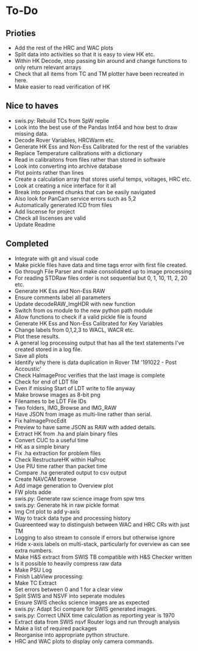 # To-Do

## Prioties

* Add the rest of the HRC and WAC plots
* Split data into activities so that it is easy to view HK etc.
* Within HK Decode, stop passing bin around and change functions to only return relevant arrays
* Check that all items from TC and TM plotter have been recreated in here.
* Make easier to read verification of HK

## Nice to haves

* swis.py: Rebuild TCs from SpW replie
* Look into the best use of the Pandas Int64 and how best to draw missing data.
* Decode Rover Variables, HRCWarm etc.
* Generate HK Ess and Non-Ess Calibrated for the rest of the variables
* Replace Temperature calibrations with a dictionary
* Read in calibraitons from files rather than stored in software
* Look into converting into archive database
* Plot points rather than lines
* Create a calculation array that stores useful temps, voltages, HRC etc.
* Look at creating a nice interface for it all
* Break into powered chunks that can be easily navigated
* Also look for PanCam service errors such as 5,2
* Automatically generated ICD from files
* Add liscense for project
* Check all liscenses are valid
* Update Readme

## Completed

* Integrate with git and visual code
* Make pickle files have data and time tags error with first file created.
* Go through File Parser and make consolidated up to image processing
* For reading STDRaw files order is not sequential but 0, 1, 10, 11, 2, 20 etc.
* Generate HK Ess and Non-Ess RAW
* Ensure comments label all parameters
* Update decodeRAW_ImgHDR with new function
* Switch from os module to the new python path module
* Allow functions to check if a valid pickle file is found
* Generate HK Ess and Non-Ess Calibrated for Key Variables
* Change labels from 0,1,2,3 to WACL, WACR etc.
* Plot these results.
* A general log processing output that has all the text statements I've created stored in a log file.
* Save all plots
* Identify why there is data duplication in Rover TM '191022 - Post Accoustic'
* Check HaImageProc verifies that the last image is complete
* Check for end of LDT file
* Even if missing Start of LDT write to file anyway
* Make browse images as 8-bit png
* Filenames to be LDT File IDs
* Two folders, IMG_Browse and IMG_RAW
* Have JSON from image as multi-line rather than serial.
* Fix haImageProcEdit
* Preview to have same JSON as RAW with added details.
* Extract HK from .ha and plain binary files
* Convert CUC to a useful time
* HK as a simple binary
* Fix .ha extraction for problem files
* Check RestructureHK within HaProc
* Use PIU time rather than packet time
* Compare .ha generated output to csv output
* Create NAVCAM browse
* Add image generation to Overview plot
* FW plots adde
* swis.py: Generate raw science image from spw tms
* swis.py: Generate hk in raw pickle format
* Img Cnt plot to add y-axis
* Way to track data type and processing history
* Guareenteed way to distinguish between WAC and HRC CRs with just TM
* Logging to also stream to console if errors but otherwise ignore
* Hide x-axis labels on multi-stack, particularly for overview as can see extra numbers.
* Make H&S extract from SWIS TB compatible with H&S Checker written
* Is it possible to heavily compress raw data
* Make PSU Log
* Finish LabView processing:
* Make TC Extract
* Set errors between 0 and 1 for a clear view
* Split SWIS and NSVF into seperate modules
* Ensure SWIS checks science images are as expected
* swis.py: Adapt Sci compare for SWIS generated images.
* swis.py: Correct UNIX time calculation as reporting year is 1970
* Extract data from SWIS nsvf Router logs and run through analysis
* Make a list of required packages
* Reorganise into appropriate python structure.
* HRC and WAC plots to display only camera commands.
